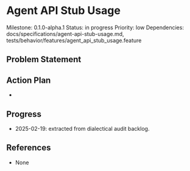 # Agent API Stub Usage
Milestone: 0.1.0-alpha.1
Status: in progress
Priority: low
Dependencies: docs/specifications/agent-api-stub-usage.md, tests/behavior/features/agent_api_stub_usage.feature

## Problem Statement
<description>


## Action Plan
- <tasks>

## Progress
- 2025-02-19: extracted from dialectical audit backlog.

## References
- None
